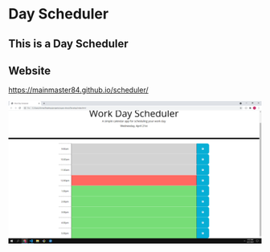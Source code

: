 # Day Scheduler

## This is a Day Scheduler

## Website
https://mainmaster84.github.io/scheduler/

![](day-scheduler.png)
